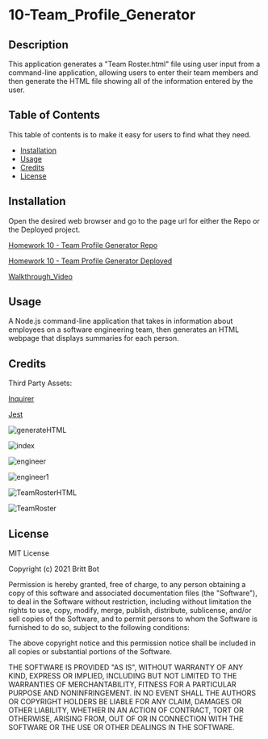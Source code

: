 # 10-Team_Profile_Generator
## Description 

This application generates a "Team Roster.html" file using user input from a command-line application, allowing users to enter their team members and then generate the HTML file showing all of the information entered by the user.


## Table of Contents 

This table of contents is to make it easy for users to find what they need.

* [Installation](#installation)
* [Usage](#usage)
* [Credits](#credits)
* [License](#license)


## Installation

Open the desired web browser and go to the page url for either the Repo or the Deployed project.

[Homework 10 - Team Profile Generator Repo](https://github.com/britt-bot/10-Team_Profile_Generator)

[Homework 10 - Team Profile Generator Deployed](https://britt-bot.github.io/10-Team_Profile_Generator/)

[Walkthrough_Video](https://drive.google.com/file/d/1a6XhG4uplXMxuT0Yn8PvJqfx1ZW4hXQr/view?usp=sharing)


## Usage 

A Node.js command-line application that takes in information about employees on a software engineering team, then generates an HTML webpage that displays summaries for each person.


## Credits

Third Party Assets:

[Inquirer](https://www.npmjs.com/package/inquirer)

[Jest](https://www.npmjs.com/package/jest)

![generateHTML](https://user-images.githubusercontent.com/77466708/115482178-b46c3200-a213-11eb-9c9d-5ca3d8d38f84.png)

![index](https://user-images.githubusercontent.com/77466708/115482179-b504c880-a213-11eb-9b4d-ca6b59236f95.png)

![engineer](https://user-images.githubusercontent.com/77466708/115482180-b504c880-a213-11eb-853a-98b8b6daff03.png)

![engineer1](https://user-images.githubusercontent.com/77466708/115482181-b504c880-a213-11eb-9621-dbb295a89a07.png)

![TeamRosterHTML](https://user-images.githubusercontent.com/77466708/115482182-b59d5f00-a213-11eb-98ea-bac98189dfce.png)

![TeamRoster](https://user-images.githubusercontent.com/77466708/115482183-b59d5f00-a213-11eb-90fb-1f150e57e180.png)


## License

MIT License

Copyright (c) 2021 Britt Bot

Permission is hereby granted, free of charge, to any person obtaining a copy
of this software and associated documentation files (the "Software"), to deal
in the Software without restriction, including without limitation the rights
to use, copy, modify, merge, publish, distribute, sublicense, and/or sell
copies of the Software, and to permit persons to whom the Software is
furnished to do so, subject to the following conditions:

The above copyright notice and this permission notice shall be included in all
copies or substantial portions of the Software.

THE SOFTWARE IS PROVIDED "AS IS", WITHOUT WARRANTY OF ANY KIND, EXPRESS OR
IMPLIED, INCLUDING BUT NOT LIMITED TO THE WARRANTIES OF MERCHANTABILITY,
FITNESS FOR A PARTICULAR PURPOSE AND NONINFRINGEMENT. IN NO EVENT SHALL THE
AUTHORS OR COPYRIGHT HOLDERS BE LIABLE FOR ANY CLAIM, DAMAGES OR OTHER
LIABILITY, WHETHER IN AN ACTION OF CONTRACT, TORT OR OTHERWISE, ARISING FROM,
OUT OF OR IN CONNECTION WITH THE SOFTWARE OR THE USE OR OTHER DEALINGS IN THE
SOFTWARE.

